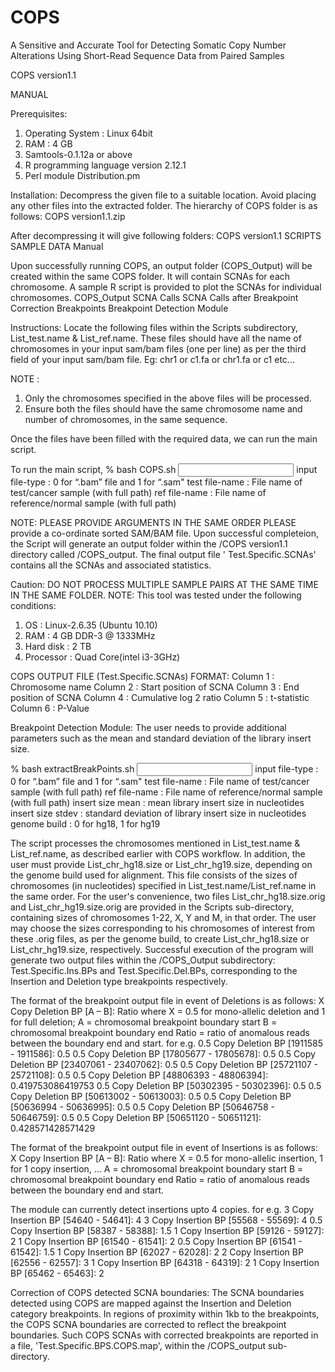 # COPS
A Sensitive and Accurate Tool for Detecting Somatic Copy Number Alterations Using Short-Read Sequence Data from Paired Samples

COPS version1.1

MANUAL

Prerequisites:
1. Operating System : Linux 64bit
2. RAM : 4 GB
3. Samtools-0.1.12a or above
4. R programming language version 2.12.1
5. Perl module Distribution.pm

Installation:
Decompress the given file to a suitable location. Avoid placing any other files into the extracted
folder.
The hierarchy of COPS folder is as follows:
COPS version1.1.zip

After decompressing it will give following folders:
COPS version1.1
SCRIPTS
SAMPLE DATA
Manual

Upon successfully running COPS, an output folder (COPS_Output) will be created within the same
COPS folder. It will contain SCNAs for each chromosome. A sample R script is provided to plot the
SCNAs for individual chromosomes.
COPS_Output
SCNA Calls SCNA Calls after Breakpoint Correction
Breakpoints
Breakpoint Detection Module

Instructions:
Locate the following files within the Scripts subdirectory, List_test.name & List_ref.name. These
files should have all the name of chromosomes in your input sam/bam files (one per line) as per the
third field of your input sam/bam file.
Eg: chr1 or c1.fa or chr1.fa or c1 etc...

NOTE :
1. Only the chromosomes specified in the above files will be processed.
2. Ensure both the files should have the same chromosome name and number of
chromosomes, in the same sequence.

Once the files have been filled with the required data, we can run the main script.

To run the main script,
% bash COPS.sh <input file-type> <test file-name> <ref file-name>
input file-type : 0 for “.bam” file and 1 for “.sam"
test file-name : File name of test/cancer sample (with full path)
ref file-name : File name of reference/normal sample (with full path)

NOTE: PLEASE PROVIDE ARGUMENTS IN THE SAME ORDER
PLEASE provide a co-ordinate sorted SAM/BAM file.
Upon successful completeion, the Script will generate an output folder within the /COPS
version1.1 directory called /COPS_output. The final output file ' Test.Specific.SCNAs' contains all
the SCNAs and associated statistics.

Caution: DO NOT PROCESS MULTIPLE SAMPLE PAIRS AT THE SAME TIME IN THE
SAME FOLDER.
NOTE: This tool was tested under the following conditions:
1. OS : Linux-2.6.35 (Ubuntu 10.10)
2. RAM : 4 GB DDR-3 @ 1333MHz
3. Hard disk : 2 TB
4. Processor : Quad Core(intel i3-3GHz)

COPS OUTPUT FILE (Test.Specific.SCNAs) FORMAT:
Column 1 : Chromosome name
Column 2 : Start position of SCNA
Column 3 : End position of SCNA
Column 4 : Cumulative log 2 ratio
Column 5 : t-statistic
Column 6 : P-Value

Breakpoint Detection Module:
The user needs to provide additional parameters such as the mean and standard deviation of the
library insert size.

% bash extractBreakPoints.sh <input file-type> <test file-name> <ref file-name> <insert size mean>
<insert size stdev> <genome build>
input file-type : 0 for “.bam” file and 1 for “.sam"
test file-name : File name of test/cancer sample (with full path)
ref file-name : File name of reference/normal sample (with full path)
insert size mean : mean library insert size in nucleotides
insert size stdev : standard deviation of library insert size in nucleotides
genome build : 0 for hg18, 1 for hg19

The script processes the chromosomes mentioned in List_test.name & List_ref.name, as described
earlier with COPS workflow. In addition, the user must provide List_chr_hg18.size or
List_chr_hg19.size, depending on the genome build used for alignment. This file consists of the
sizes of chromosomes (in nucleotides) specified in List_test.name/List_ref.name in the same order.
For the user's convenience, two files List_chr_hg18.size.orig and List_chr_hg19.size.orig are
provided in the Scripts sub-directory, containing sizes of chromosomes 1-22, X, Y and M, in that
order. The user may choose the sizes corresponding to his chromosomes of interest from these .orig
files, as per the genome build, to create List_chr_hg18.size or List_chr_hg19.size, respectively.
Successful execution of the program will generate two output files within the /COPS_Output subdirectory:
Test.Specific.Ins.BPs and Test.Specific.Del.BPs, corresponding to the Insertion and
Deletion type breakpoints respectively.

The format of the breakpoint output file in event of Deletions is as follows:
X Copy Deletion BP [A – B]: Ratio
where X = 0.5 for mono-allelic deletion and 1 for full deletion;
A = chromosomal breakpoint boundary start
B = chromosomal breakpoint boundary end
Ratio = ratio of anomalous reads between the boundary end and start.
for e.g.
0.5 Copy Deletion BP [1911585 - 1911586]: 0.5
0.5 Copy Deletion BP [17805677 - 17805678]: 0.5
0.5 Copy Deletion BP [23407061 - 23407062]: 0.5
0.5 Copy Deletion BP [25721107 - 25721108]: 0.5
0.5 Copy Deletion BP [48806393 - 48806394]: 0.419753086419753
0.5 Copy Deletion BP [50302395 - 50302396]: 0.5
0.5 Copy Deletion BP [50613002 - 50613003]: 0.5
0.5 Copy Deletion BP [50636994 - 50636995]: 0.5
0.5 Copy Deletion BP [50646758 - 50646759]: 0.5
0.5 Copy Deletion BP [50651120 - 50651121]: 0.428571428571429

The format of the breakpoint output file in event of Insertions is as follows:
X Copy Insertion BP [A – B]: Ratio
where X = 0.5 for mono-allelic insertion, 1 for 1 copy insertion, ...
A = chromosomal breakpoint boundary start
B = chromosomal breakpoint boundary end
Ratio = ratio of anomalous reads between the boundary end and start.

The module can currently detect insertions upto 4 copies.
for e.g.
3 Copy Insertion BP [54640 - 54641]: 4
3 Copy Insertion BP [55568 - 55569]: 4
0.5 Copy Insertion BP [58387 - 58388]: 1.5
1 Copy Insertion BP [59126 - 59127]: 2
1 Copy Insertion BP [61540 - 61541]: 2
0.5 Copy Insertion BP [61541 - 61542]: 1.5
1 Copy Insertion BP [62027 - 62028]: 2
2 Copy Insertion BP [62556 - 62557]: 3
1 Copy Insertion BP [64318 - 64319]: 2
1 Copy Insertion BP [65462 - 65463]: 2

Correction of COPS detected SCNA boundaries:
The SCNA boundaries detected using COPS are mapped against the Insertion and Deletion category
breakpoints. In regions of proximity within 1kb to the breakpoints, the COPS SCNA boundaries are
corrected to reflect the breakpoint boundaries. Such COPS SCNAs with corrected breakpoints are
reported in a file, 'Test.Specific.BPS.COPS.map', within the /COPS_output sub-directory.
